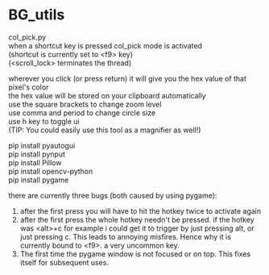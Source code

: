 # BG_utils

col_pick.py</br>
when a shortcut key is pressed col_pick mode is activated</br>
(shortcut is currently set to &lt;f9> key)</br>
(&lt;scroll_lock> terminates the thread)

wherever you click (or press return) it will give you the hex value of that pixel's color</br>
the hex value will be stored on your clipboard automatically</br>
use the square brackets to change zoom level</br>
use comma and period to change circle size</br>
use h key to toggle ui</br>
(TIP: You could easily use this tool as a magnifier as well!)

pip install pyautogui</br>
pip install pynput</br>
pip install Pillow</br>
pip install opencv-python</br>
pip install pygame</br>

there are currently three bugs (both caused by using pygame):
1. after the first press you will have to hit the hotkey twice to activate again
2. after the first press the whole hotkey needn't be pressed.
  if the hotkey was &lt;alt>+c for example i could get it to trigger
  by just pressing alt, or just pressing c. This leads to annoying misfires.
  Hence why it is currently bound to &lt;f9>. a very uncommon key.
3. The first time the pygame window is not focused or on top. This fixes itself for subsequent uses.
